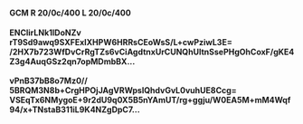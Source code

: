 #### GCM R 20/0c/400 L 20/0c/400
**ENClirLNk1lDoNZv**<br/>**rT9Sd9awq9SXFExIXHPW6HRRsCEoWsS/L+cwPziwL3E=**<br/>**/2HX7b723WfDvCrRgTZs6vCiAgdtnxUrCUNQhUltnSsePHgOhCoxF/gKE4Z3g4AuqGSz2qn7opMDmbBX...**<br/><br/>
**vPnB37bB8o7Mz0//**<br/>**5BRQM3N8b+CrgHPOjJAgVRWpslQhdvGvL0vuhUE8Ccg=**<br/>**VSEqTx6NMygoE+9r2dU9q0X5B5nYAmUT/rg+ggju/W0EA5M+mM4Wqf94/x+TNstaB311iL9K4NZgDpC7...**